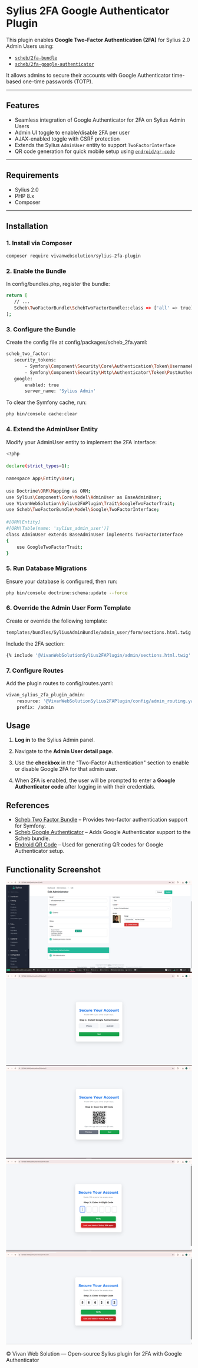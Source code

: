 # Sylius 2FA Google Authenticator Plugin

This plugin enables **Google Two-Factor Authentication (2FA)** for Sylius 2.0 Admin Users using:

- [`scheb/2fa-bundle`](https://github.com/scheb/2fa-bundle)
- [`scheb/2fa-google-authenticator`](https://github.com/scheb/2fa-google-authenticator)

It allows admins to secure their accounts with Google Authenticator time-based one-time passwords (TOTP).

---

## Features

- Seamless integration of Google Authenticator for 2FA on Sylius Admin Users
- Admin UI toggle to enable/disable 2FA per user
- AJAX-enabled toggle with CSRF protection
- Extends the Sylius `AdminUser` entity to support `TwoFactorInterface`
- QR code generation for quick mobile setup using [`endroid/qr-code`](https://github.com/endroid/qr-code)

---

## Requirements

- Sylius 2.0
- PHP 8.x
- Composer

---

## Installation

### 1. Install via Composer

```bash
composer require vivanwebsolution/sylius-2fa-plugin
```
### 2. Enable the Bundle
In config/bundles.php, register the bundle:
 ```bash
 return [
    // ...
    Scheb\TwoFactorBundle\SchebTwoFactorBundle::class => ['all' => true],
];
```
### 3. Configure the Bundle
Create the config file at config/packages/scheb_2fa.yaml:
 ```bash
 scheb_two_factor:
    security_tokens:
        - Symfony\Component\Security\Core\Authentication\Token\UsernamePasswordToken
        - Symfony\Component\Security\Http\Authenticator\Token\PostAuthenticationToken
    google:
        enabled: true
        server_name: 'Sylius Admin'
```
To clear the Symfony cache, run:
```bash
php bin/console cache:clear
```
### 4. Extend the AdminUser Entity
Modify your AdminUser entity to implement the 2FA interface:
```bash
<?php

declare(strict_types=1);

namespace App\Entity\User;

use Doctrine\ORM\Mapping as ORM;
use Sylius\Component\Core\Model\AdminUser as BaseAdminUser;
use VivanWebSolution\Sylius2FAPlugin\Trait\GoogleTwoFactorTrait;
use Scheb\TwoFactorBundle\Model\Google\TwoFactorInterface;

#[ORM\Entity]
#[ORM\Table(name: 'sylius_admin_user')]
class AdminUser extends BaseAdminUser implements TwoFactorInterface
{
    use GoogleTwoFactorTrait;
}
```

### 5. Run Database Migrations
Ensure your database is configured, then run:
```bash
php bin/console doctrine:schema:update --force
```
### 6. Override the Admin User Form Template
Create or override the following template:
```bash
templates/bundles/SyliusAdminBundle/admin_user/form/sections.html.twig
```
Include the 2FA section:
```bash
{% include '@VivanWebSolutionSylius2FAPlugin/admin/sections.html.twig' %}
```
### 7. Configure Routes
Add the plugin routes to config/routes.yaml:
```bash
vivan_sylius_2fa_plugin_admin:
    resource: '@VivanWebSolutionSylius2FAPlugin/config/admin_routing.yaml'
    prefix: /admin
```

## Usage

1. **Log in** to the Sylius Admin panel.

2. Navigate to the **Admin User detail page**.

3. Use the **checkbox** in the "Two-Factor Authentication" section to enable or disable Google 2FA for that admin user.

4. When 2FA is enabled, the user will be prompted to enter a **Google Authenticator code** after logging in with their credentials.

## References

- [Scheb Two Factor Bundle](https://github.com/scheb/two-factor-bundle) – Provides two-factor authentication support for Symfony.
- [Scheb Google Authenticator](https://github.com/scheb/two-factor-bundle#google-authenticator) – Adds Google Authenticator support to the Scheb bundle.
- [Endroid QR Code](https://github.com/endroid/qr-code) – Used for generating QR codes for Google Authenticator setup.

## Functionality Screenshot

![Functionality Screenshot](docs/functionality/enable.png)
![Functionality Screenshot](docs/functionality/app.png)
![Functionality Screenshot](docs/functionality/qr.png)
![Functionality Screenshot](docs/functionality/verify.png)
![Functionality Screenshot](docs/functionality/verifycode.png)

© Vivan Web Solution — Open-source Sylius plugin for 2FA with Google Authenticator
